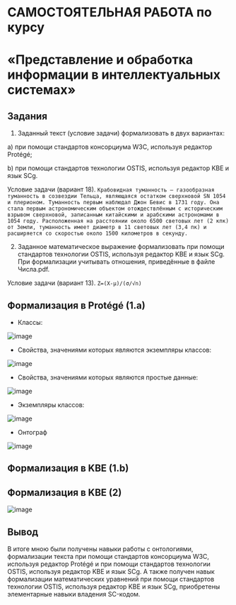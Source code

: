 # САМОСТОЯТЕЛЬНАЯ РАБОТА по курсу 
# «Представление и обработка информации в интеллектуальных системах»
## Задания
1. Заданный текст (условие задачи) формализовать в двух вариантах:

a) при помощи стандартов консорциума W3C, используя редактор Protégé;

b) при помощи стандартов технологии OSTIS, используя редактор KBE и язык SCg.

Условие задачи (вариант 18). `Крабовидная туманность — газообразная туманность в созвездии Тельца, являющаяся остатком
сверхновой SN 1054 и плерионом. Туманность первым наблюдал Джон Бевис в 1731 году. Она
стала первым астрономическим объектом отождествлённым с историческим взрывом
сверхновой, записанным китайскими и арабскими астрономами в 1054 году. Расположенная на
расстоянии около 6500 световых лет (2 кпк) от Земли, туманность имеет диаметр в 11 световых
лет (3,4 пк) и расширяется со скоростью около 1500 километров в секунду.`

2. Заданное математическое выражение формализовать при помощи стандартов
технологии OSTIS, используя редактор KBE и язык SCg. При формализации
учитывать отношения, приведённые в файле Числа.pdf.

Условие задачи (вариант 13). `Z=(X-μ)/(σ/√n)`

## Формализация в Protégé (1.a)
- Классы:

![image](https://github.com/iis-32170x/RPIIS/assets/144939061/1f320c11-fbc0-4fe0-b5bf-2ba079bfc62b)
- Свойства, значениями которых являются экземпляры классов:

![image](https://github.com/iis-32170x/RPIIS/assets/144939061/f31ab278-97f7-41fc-b9ec-757aa642ff45)
- Свойства, значениями которых являются простые данные:

![image](https://github.com/iis-32170x/RPIIS/assets/144939061/8149c1af-abe6-446d-b562-bfb4af331d25)
- Экземпляры классов:

![image](https://github.com/iis-32170x/RPIIS/assets/144939061/6b7b6c2f-6102-49eb-8798-9f2c91ee3e16)
- Онтограф

![image](https://github.com/iis-32170x/RPIIS/assets/144939061/457a9450-c7fe-4c1d-9884-8ba6983d7416)

## Формализация в KBE (1.b)

## Формализация в KBE (2)

![image](https://github.com/iis-32170x/RPIIS/assets/144939061/f0a60b0a-e583-470e-99c8-5906a9cb4ee5)

## Вывод
В итоге мною были получены навыки работы с онтологиями, формализации текста при помощи стандартов консорциума W3C, используя редактор Protégé и при помощи стандартов технологии OSTIS, используя редактор KBE и язык SCg. А также получен навык формализации математических уравнений при помощи стандартов технологии OSTIS, используя редактор KBE и язык SCg, приобретены элементарные навыки владения SC-кодом.

